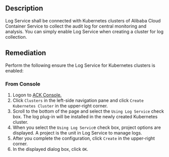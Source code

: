 ## Description

Log Service shall be connected with Kubernetes clusters of Alibaba Cloud Container Service to collect the audit log for central monitoring and analysis. You can simply enable Log Service when creating a cluster for log collection.

## Remediation

Perform the following ensure the Log Service for Kubernetes clusters is enabled:

### From Console

1. Logon to [ACK Console.](https://cs.console.aliyun.com/)
2. Click `Clusters` in the left-side navigation pane and click `Create Kubernetes Cluster` in the upper-right corner.
3. Scroll to the bottom of the page and select the `Using Log Service` check box. The log plug-in will be installed in the newly created Kubernetes cluster.
4. When you select the `Using Log Servic`e check box, project options are displayed. A project is the unit in Log Service to manage logs.
5. After you complete the configuration, click `Create` in the upper-right corner.
6. In the displayed dialog box, click `OK`.